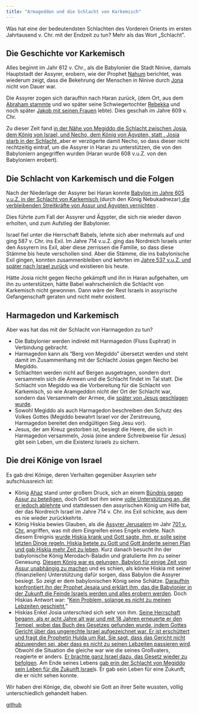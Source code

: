 ```yaml
---
title: "Armageddon und die Schlacht von Karkemisch"
---
```



Was hat eine der bedeutendsten Schlachten des Vorderen Orients im ersten Jahrtausend v. Chr. mit der Endzeit zu tun? Mehr als das Wort „Schlacht”.


## Die Geschichte vor Karkemisch

<a name="dd2e"></a>
Alles beginnt im Jahr 612 v. Chr., als die Babylonier die Stadt Ninive, damals Hauptstadt der Assyrer, erobern, wie der Prophet [Nahum](https://www.bibleserver.com/SLT/Nahum1) berichtet, was wiederum zeigt, dass die Bekehrung der Menschen in Ninive durch [Jona ](https://www.bibleserver.com/SLT/Jona1)nicht von Dauer war.

Die Assyrer zogen sich daraufhin nach Haran zurück, (dem Ort, aus dem [Abraham stammte](https://www.bibleserver.com/SLT/1.Mose11%2C31) und wo später seine Schwiegertochter [Rebekka](https://www.bibleserver.com/SLT/1.Mose24) und noch später [Jakob mit seinen Frauen](https://www.bibleserver.com/SLT/1.Mose28) lebte). Dies geschah im Jahre 609 v. Chr.

Zu dieser Zeit fand [in der Nähe von Megiddo die Schlacht zwischen Josia, dem König von Israel, und Necho, dem König von Ägypten, statt . Josia starb in der Schlacht, ](https://www.bibleserver.com/SLT/2.Chronik35%2C20-25)aber er verzögerte damit Necho, so dass dieser nicht rechtzeitig eintraf, um die Assyrer in Haran zu unterstützen, die von den Babyloniern angegriffen wurden (Haran wurde 608 v.u.Z. von den Babyloniern erobert).


## Die Schlacht von Karkemisch und die Folgen

<a name="72a6"></a>
Nach der Niederlage der Assyrer bei Haran konnte [Babylon im Jahre 605 v.u.Z. in der Schlacht von Karkemisch ](https://de.wikipedia.org/wiki/Schlacht_bei_Karkemi%C5%A1)(durch den König Nebukadnezar)[ die verbleibenden Streitkräfte von Assur und Ägypten vernichten](https://de.wikipedia.org/wiki/Schlacht_bei_Karkemi%C5%A1) .

Dies führte zum Fall der Assyrer und Ägypter, die sich nie wieder davon erholten, und zum Aufstieg der Babylonier.

Israel fiel unter die Herrschaft Babels, lehnte sich aber mehrmals auf und ging 587 v. Chr. ins Exil. Im Jahre 714 v.u.Z. ging das Nordreich Israels unter den Assyrern ins Exil, aber diese zerrissen die Familie, so dass diese Stämme bis heute verschollen sind. Aber die Stämme, die ins babylonische Exil gingen, konnten zusammenbleiben und kehrten im [Jahre 537 v.u.Z. und später nach Israel zurück](https://www.bibleserver.com/SLT/Esra1%2C1-3) und existieren bis heute.

Hätte Josia nicht gegen Necho gekämpft und ihn in Haran aufgehalten, um ihn zu unterstützen, hätte Babel wahrscheinlich die Schlacht von Karkemisch nicht gewonnen. Dann wäre der Rest Israels in assyrische Gefangenschaft geraten und nicht mehr existent.


## Harmagedon und Karkemisch

<a name="b3c1"></a>
Aber was hat das mit der Schlacht von Harmagedon zu tun?

- Die Babylonier werden indirekt mit Harmagedon (Fluss Euphrat) in Verbindung gebracht.
- Harmagedon kann als “Berg von Megiddo” übersetzt werden und steht damit im Zusammenhang mit der Schlacht Josias gegen Necho bei Megiddo.
- Schlachten werden nicht auf Bergen ausgetragen, sondern dort versammeln sich die Armeen und die Schlacht findet im Tal statt. Die Schlacht von Megiddo wa die Vorbereitung für die Schlacht von Karkemisch, so wie Aramgeddon nicht der Ort der Schlacht war, sondern das Versammeln der Armee, die [später von Jesus geschlagen wurde](https://www.bibleserver.com/SLT/Offenbarung19%2C11-21).
- Sowohl Megiddo als auch Harmagedon beschreiben den Schutz des Volkes Gottes (Megiddo bewahrt Israel vor der Zerstreuung, Harmagedon bereitet den endgültigen Sieg Jesu vor).
- Jesus, der am Kreuz gestorben ist, besiegt die Heere, die sich in Harmagedon versammeln, Josia (eine andere Schreibweise für Jesus) gibt sein Leben, um die Existenz Israels zu sichern.



## Die drei Könige von Israel

<a name="da44"></a>
Es gab drei Könige, deren Verhalten gegenüber Assyrien sehr aufschlussreich ist:

- König [Ahaz](https://www.bibleserver.com/SLT/Jesaja7%2C1-14) stand unter großem Druck, sich an einem [Bündnis gegen Assur zu beteiligen](https://de.wikipedia.org/wiki/Nordreich_Israel#Antiassyrische_Koalition_und_Fall_Samarias), doch Gott bot ihm seine [volle Unterstützung an, die er jedoch ablehnte](https://www.bibleserver.com/SLT/Jesaja7%2C1-14) und stattdessen den assyrischen König um Hilfe bat, der das Nordreich Israel im Jahre 714 v. Chr. ins Exil schickte, aus dem es nie wieder zurückkehrte.
- König Hiskia bewies Glauben, als die [Assyrer Jerusalem](https://www.bibleserver.com/SLT/Jesaja37) im Jahr [701 v. Chr.](https://www.bibelwissenschaft.de/wibilex/das-bibellexikon/lexikon/sachwort/anzeigen/details/hiskia/ch/e7aeb708ae10fcff10e9e6b4691abd46/#h6) angriffen, was mit dem Eingreifen eines Engels endete. Nach diesem Ereignis [wurde Hiskia krank und Gott sagte, ihm, er solle seine letzten Dinge regeln. Hiskia betete zu Gott und Gott änderte seinen Plan und gab Hiskia mehr Zeit zu leben](https://www.bibleserver.com/SLT/Jesaja38). Kurz danach besucht ihn der babylonische König Merodach-Baladin und gratulierte ihm zu seiner Genesung. [Diesem König war es gelungen, Babylon für einige Zeit von Assur unabhängig zu machen](https://de.wikipedia.org/wiki/Marduk-apla-iddina_II.) und es schien, als könne Hiskia mit seiner (finanziellen) Unterstützung dafür sorgen, dass Babylon die Assyrer besiegt. So zeigt er dem babylonischen König seine Schätze. [Daraufhin konfrontiert ihn der Prophet Jesaja und erklärt ihm, das die Babylonier in der Zukunft die Feinde Israels werden und alles erobern werden](https://www.bibleserver.com/SLT/Jesaja39%2C3-7). Doch Hiskias Antwort war: “[Kein Problem, solange es nicht zu meinen Lebzeiten geschieht.](https://www.bibleserver.com/SLT/Jesaja39%2C8)”
- Hiskias Enkel Josia unterschied sich sehr von ihm. [Seine Herrschaft begann, als er acht Jahre alt war und mit 18 Jahren erneuerte er den Tempel, wobei das Buch des Gesetzes gefunden wurde, indem Gottes Gericht über das ungerechte Israel aufgezeichnet war. Er ist erschüttert und fragt die Prophetin Hulda um Rat. Sie sagt, dass das Gericht nicht abzuwenden sei, aber dass es nicht zu seinen Lebzeiten passieren wird](https://www.bibleserver.com/SLT/2.K%C3%B6nige22). Obwohl die Situation die gleiche war wie die seines Großvaters, reagierte er anders. [Er brachte ganz Israel dazu, das Gesetz wieder zu befolgen](https://www.bibleserver.com/SLT/2.K%C3%B6nige23%2C1-27). Am Ende seines Lebens [gab erin der Schlacht von Megiddo sein Leben für die Zukunft Israel](https://www.bibleserver.com/SLT/2.K%C3%B6nige23%2C28-30)s. Er gab sein Leben für eine Zukunft, die er nicht sehen konnte.


Wir haben drei Könige, die, obwohl sie Gott an ihrer Seite wussten, völlig unterschiedlich gehandelt haben.




[github](https://github.com/revelation-today/revelation-today/blob/main/exampleSite/content/docs/content/bowls/expl/armageddon-and-the-battle-of-karkemish.de.md)

